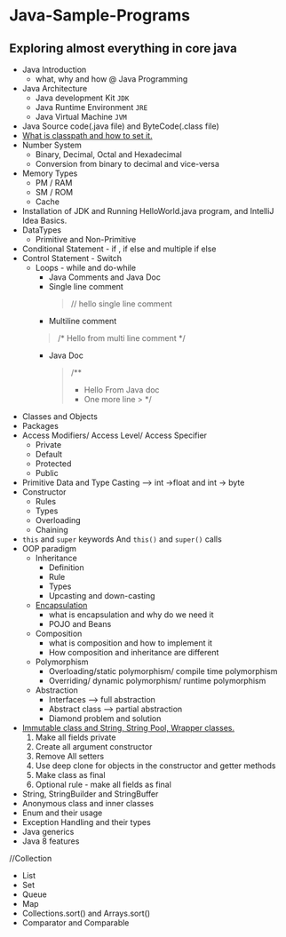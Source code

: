 # Java-Sample-Programs
## Exploring almost everything in core java
- Java Introduction
  - what, why and how @ Java Programming
- Java Architecture
  - Java development Kit `JDK`
  - Java Runtime Environment `JRE`
  - Java Virtual Machine `JVM`
- Java Source code(.java file) and ByteCode(.class file)
- [What is classpath and how to set it.](https://medium.com/@basecs101/do-you-know-classpath-in-java-latest-2800574878c)
- Number System
  - Binary, Decimal, Octal and Hexadecimal
  - Conversion from binary to decimal and vice-versa
- Memory Types
  - PM / RAM
  - SM / ROM
  - Cache
- Installation of JDK and Running HelloWorld.java program, and IntelliJ Idea Basics.
- DataTypes
  - Primitive and Non-Primitive
- Conditional Statement - if , if else and multiple if else
- Control Statement - Switch
  - Loops - while and do-while
    - Java Comments and Java Doc
    - Single line comment
      > // hello single line comment
    - Multiline comment
    > /*
    >   Hello from
    >   multi line comment
    >   */
    - Java Doc
      > /**
      >  * Hello From Java doc
      >  * One more line
           >  */
- Classes and Objects
- Packages
- Access Modifiers/ Access Level/ Access Specifier
  - Private
  - Default
  - Protected
  - Public
- Primitive Data and Type Casting --> int ->float and int -> byte
- Constructor
  - Rules
  - Types
  - Overloading
  - Chaining
- `this` and `super` keywords And `this()` and `super()` calls
- OOP paradigm
  - Inheritance
    - Definition
    - Rule
    - Types
    - Upcasting and down-casting
  - [Encapsulation](https://medium.com/@basecs101/are-you-confused-with-encapsulation-clear-it-now-updated-30bd6ca66bfa)
    - what is encapsulation and why do we need it
    - POJO and Beans
  - Composition
    - what is composition and how to implement it
    - How composition and inheritance are different
  - Polymorphism
    - Overloading/static polymorphism/ compile time polymorphism
    - Overriding/ dynamic polymorphism/ runtime polymorphism
  - Abstraction
    - Interfaces --> full abstraction
    - Abstract class --> partial abstraction
    - Diamond problem and solution
- [Immutable class and String, String Pool, Wrapper classes.](https://medium.com/javarevisited/do-you-know-immutable-class-in-java-why-string-is-immutable-dc18b0cec4b9)
    1. Make all fields private
    2. Create all argument constructor
    3. Remove All setters
    4. Use deep clone for objects in the constructor and getter methods
    5. Make class as final
    6. Optional rule - make all fields as final
- String, StringBuilder and StringBuffer
- Anonymous class and inner classes
- Enum and their usage
- Exception Handling and their types
- Java generics
- Java 8 features

//Collection

- List
- Set
- Queue
- Map
- Collections.sort(<List>) and Arrays.sort(<Array>)
- Comparator and Comparable
